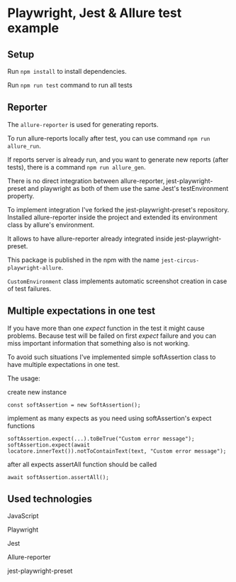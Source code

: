 # Playwright, Jest & Allure test example

## Setup

Run `npm install` to install dependencies.

Run `npm run test` command to run all tests

## Reporter

The `allure-reporter` is used for generating reports.

To run allure-reports locally after test, you can use command `npm run allure_run`.

If reports server is already run, and you want to generate new reports (after tests),
there is a command `npm run allure_gen`.

There is no direct integration between allure-reporter, jest-playwright-preset and playwright 
as both of them use the same Jest's testEnvironment property. 

To implement integration I've forked the jest-playwright-preset's repository. 
Installed allure-reporter inside the project and extended its environment class by allure's environment.

It allows to have allure-reporter already integrated inside jest-playwright-preset.

This package is published in the npm with the name `jest-circus-playwright-allure`.

`CustomEnvironment` class implements automatic screenshot creation in case of test failures. 

## Multiple expectations in one test
If you have more than one _expect_ function in the test it might cause problems. 
Because test will be failed on first _expect_ failure and you can miss important information that 
something also is not working. 

To avoid such situations I've implemented simple softAssertion class to have multiple expectations in one test.

The usage: 

create new instance

`const softAssertion = new SoftAssertion();`

implement as many expects as you need using softAssertion's expect functions

```
softAssertion.expect(...).toBeTrue("Custom error message");
softAssertion.expect(await locatore.innerText()).notToContainText(text, "Custom error message");
```

after all expects assertAll function should be called

`await softAssertion.assertAll();`

## Used technologies
JavaScript

Playwright

Jest

Allure-reporter

jest-playwright-preset 
